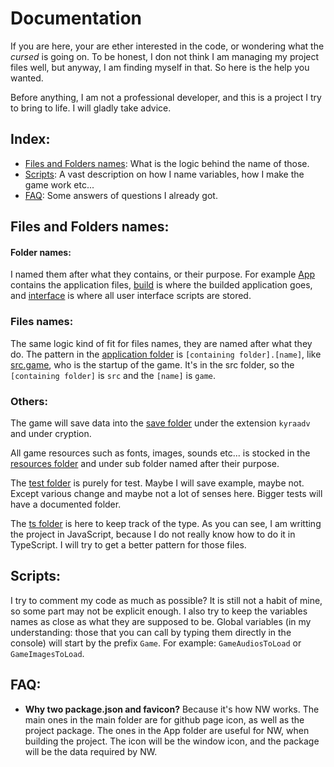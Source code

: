 # Documentation

If you are here, your are ether interested in the code, or wondering what the *cursed* is going on. To be honest, I don not think I am managing my project files well, but anyway, I am finding myself in that. So here is the help you wanted.

Before anything, I am not a professional developer, and this is a project I try to bring to life. I will gladly take advice.

## Index:

- [Files and Folders names](#files-and-folders-names): What is the logic behind the name of those.
- [Scripts](#scripts): A vast description on how I name variables, how I make the game work etc...
- [FAQ](#faq): Some answers of questions I already got.

## Files and Folders names:

#### Folder names:

I named them after what they contains, or their purpose. For example [App](./App/) contains the application files, [build](./build/) is where the builded application goes, and [interface](./App/src/interface/) is where all user interface scripts are stored.


### Files names:

The same logic kind of fit for files names, they are named after what they do. The pattern in the [application folder](./App/) is `[containing folder].[name]`, like [src.game](./App/src/src.game.js), who is the startup of the game. It's in the src folder, so the `[containing folder]` is `src` and the `[name]` is `game`.

### Others:

The game will save data into the [save folder](./App/save/) under the extension `kyraadv` and under cryption.

All game resources such as fonts, images, sounds etc... is stocked in the [resources folder](./App/resources/) and under sub folder named after their purpose.

The [test folder](./App/test/) is purely for test. Maybe I will save example, maybe not. Except various change and maybe not a lot of senses here. Bigger tests will have a documented folder.

The [ts folder](./App/ts/) is here to keep track of the type. As you can see, I am writting the project in JavaScript, because I do not really know how to do it in TypeScript. I will try to get a better pattern for those files.

## Scripts:

I try to comment my code as much as possible? It is still not a habit of mine, so some part may not be explicit enough. I also try to keep the variables names as close as what they are supposed to be. Global variables (in my understanding: those that you can call by typing them directly in the console) will start by the prefix `Game`. For example: `GameAudiosToLoad` or `GameImagesToLoad`.

## FAQ:

- **Why two package.json and favicon?**
Because it's how NW works. The main ones in the main folder are for github page icon, as well as the project package. The ones in the App folder are useful for NW, when building the project. The icon will be the window icon, and the package will be the data required by NW.